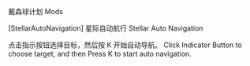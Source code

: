 戴森球计划 Mods

[StellarAutoNavigation]
星际自动航行 Stellar Auto Navigation 

点击指示按钮选择目标，然后按 K 开始自动导航。
Click Indicator Button to choose target, and then Press K to start auto navigation.
